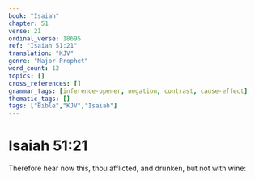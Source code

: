 ```yaml
---
book: "Isaiah"
chapter: 51
verse: 21
ordinal_verse: 18695
ref: "Isaiah 51:21"
translation: "KJV"
genre: "Major Prophet"
word_count: 12
topics: []
cross_references: []
grammar_tags: [inference-opener, negation, contrast, cause-effect]
thematic_tags: []
tags: ["Bible","KJV","Isaiah"]
---
```


# Isaiah 51:21

Therefore hear now this, thou afflicted, and drunken, but not with wine:
